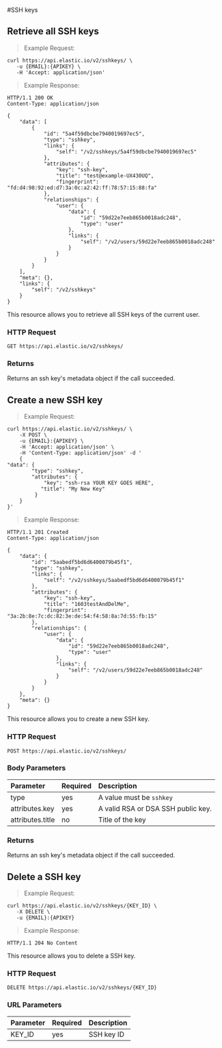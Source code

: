 #SSH keys

## Retrieve all SSH keys

> Example Request:


```shell
curl https://api.elastic.io/v2/sshkeys/ \
   -u {EMAIL}:{APIKEY} \
   -H 'Accept: application/json'
```


> Example Response:

```http
HTTP/1.1 200 OK
Content-Type: application/json

{
    "data": [
        {
            "id": "5a4f59dbcbe7940019697ec5",
            "type": "sshkey",
            "links": {
                "self": "/v2/sshkeys/5a4f59dbcbe7940019697ec5"
            },
            "attributes": {
                "key": "ssh-key",
                "title": "test@example-UX430UQ",
                "fingerprint": "fd:d4:98:92:ed:d7:3a:0c:a2:42:ff:78:57:15:88:fa"
            },
            "relationships": {
                "user": {
                    "data": {
                        "id": "59d22e7eeb865b0018adc248",
                        "type": "user"
                    },
                    "links": {
                        "self": "/v2/users/59d22e7eeb865b0018adc248"
                    }
                }
            }
        }
    ],
    "meta": {},
    "links": {
        "self": "/v2/sshkeys"
    }
}
```

This resource allows you to retrieve all SSH keys of the current user.

### HTTP Request
`GET https://api.elastic.io/v2/sshkeys/`


### Returns
Returns an ssh key's metadata object if the call succeeded.















## Create a new SSH key

> Example Request:


```shell
curl https://api.elastic.io/v2/sshkeys/ \
    -X POST \
    -u {EMAIL}:{APIKEY} \
    -H 'Accept: application/json' \
    -H 'Content-Type: application/json' -d '
    {
"data": {
        "type": "sshkey",
        "attributes": {
            "key": "ssh-rsa YOUR KEY GOES HERE",
           "title": "My New Key"
         }
    }
}'
```


> Example Response:

```http
HTTP/1.1 201 Created
Content-Type: application/json

{
    "data": {
        "id": "5aabedf5bd6d6400079b45f1",
        "type": "sshkey",
        "links": {
            "self": "/v2/sshkeys/5aabedf5bd6d6400079b45f1"
        },
        "attributes": {
            "key": "ssh-key",
            "title": "1603testAndDelMe",
            "fingerprint": "3a:2b:8e:7c:dc:82:3e:de:54:f4:58:8a:7d:55:fb:15"
        },
        "relationships": {
            "user": {
                "data": {
                    "id": "59d22e7eeb865b0018adc248",
                    "type": "user"
                },
                "links": {
                    "self": "/v2/users/59d22e7eeb865b0018adc248"
                }
            }
        }
    },
    "meta": {}
}
```

This resource allows you to create a new SSH key.

### HTTP Request
`POST https://api.elastic.io/v2/sshkeys/`


### Body Parameters

| Parameter | Required | Description |
| :--- | :--- | :--- |
| type | yes | A value must be ``sshkey`` |
| attributes.key | yes | A valid RSA or DSA SSH public key. |
| attributes.title | no | Title of the key |


### Returns
Returns an ssh key's metadata object if the call succeeded.

















## Delete a SSH key
> Example Request:


```shell
curl https://api.elastic.io/v2/sshkeys/{KEY_ID} \
   -X DELETE \
   -u {EMAIL}:{APIKEY}
```


> Example Response:

```http
HTTP/1.1 204 No Content
```

This resource allows you to delete a SSH key.

### HTTP Request
`DELETE https://api.elastic.io/v2/sshkeys/{KEY_ID}`


### URL Parameters

| Parameter | Required | Description |
| :--- | :--- | :--- |
| KEY_ID | yes | SSH key ID |
